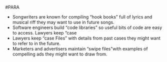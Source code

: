 #PARA

- Songwriters are known for compiling “hook books” full of lyrics and musical riff they may want to use in future songs.
- Software engineers build “code libraries” so useful bits of code are easy to access. Lawyers keep “case
- Lawyers keep “case  Files” with details from past cases they might want to refer to in the future. 
- Marketers and advertisers maintain “swipe files"with examples of compelling ads they might want to draw from.